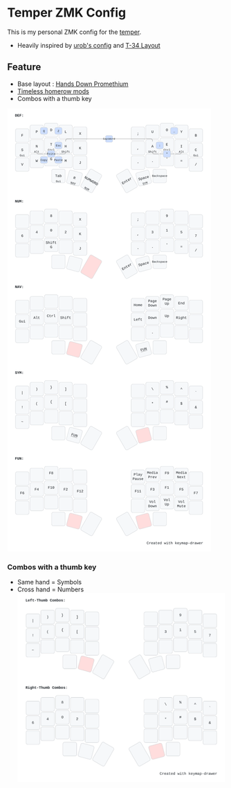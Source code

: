 # Temper ZMK Config

This is my personal ZMK config for the [temper](https://github.com/raeedcho/temper).

- Heavily inspired by [urob's config](https://github.com/urob/zmk-config) and [T-34 Layout](https://www.jonashietala.se/blog/2021/06/03/the-t-34-keyboard-layout/)

## Feature

- Base layout : [Hands Down Promethium](https://cyanophage.github.io/#handsdown-promethium)
- [Timeless homerow mods](https://github.com/urob/zmk-config#timeless-homerow-mods)
- Combos with a thumb key

![Temper Keymap](./keymap.svg)

### Combos with a thumb key

- Same hand  = Symbols
- Cross hand = Numbers
![Temper Keymap](./combos.svg)
